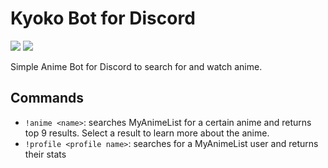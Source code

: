 # Kyoko Bot for Discord
![](https://img.shields.io/badge/python-3.9-blue) ![](https://img.shields.io/badge/discord.py-2.0.1-7289da)

Simple Anime Bot for Discord to search for and watch anime.

## Commands
- `!anime <name>`: searches MyAnimeList for a certain anime and returns top 9 results. Select a result to learn more about the anime.
- `!profile <profile name>`: searches for a MyAnimeList user and returns their stats
